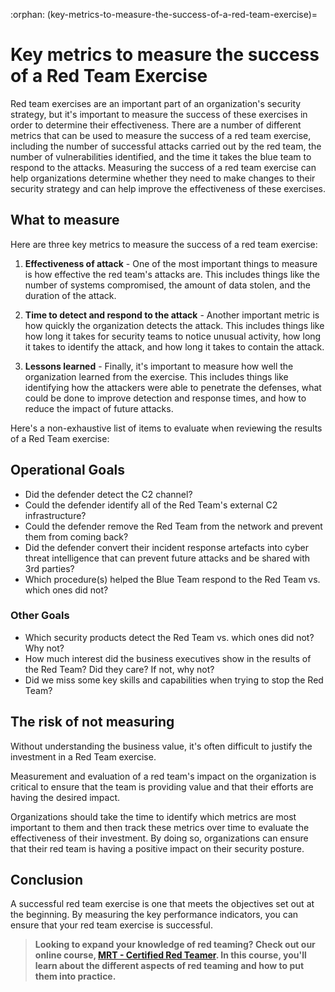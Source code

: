 :orphan:
(key-metrics-to-measure-the-success-of-a-red-team-exercise)=

# Key metrics to measure the success of a Red Team Exercise

Red team exercises are an important part of an organization's security strategy, but it's important to measure the success of these exercises in order to determine their effectiveness. There are a number of different metrics that can be used to measure the success of a red team exercise, including the number of successful attacks carried out by the red team, the number of vulnerabilities identified, and the time it takes the blue team to respond to the attacks. Measuring the success of a red team exercise can help organizations determine whether they need to make changes to their security strategy and can help improve the effectiveness of these exercises.

## What to measure

Here are three key metrics to measure the success of a red team exercise:

1. **Effectiveness of attack** - One of the most important things to measure is how effective the red team's attacks are. This includes things like the number of systems compromised, the amount of data stolen, and the duration of the attack.

2. **Time to detect and respond to the attack** - Another important metric is how quickly the organization detects the attack. This includes things like how long it takes for security teams to notice unusual activity, how long it takes to identify the attack, and how long it takes to contain the attack.

3. **Lessons learned** - Finally, it's important to measure how well the organization learned from the exercise. This includes things like identifying how the attackers were able to penetrate the defenses, what could be done to improve detection and response times, and how to reduce the  impact of future attacks.

Here's a non-exhaustive list of items to evaluate when reviewing the results of a Red Team exercise:

## Operational Goals

- Did the defender detect the C2 channel?
- Could the defender identify all of the Red Team's external C2 infrastructure?
- Could the defender remove the Red Team from the network and prevent them from coming back?
- Did the defender convert their incident response artefacts into cyber threat intelligence that can prevent future attacks and be shared with 3rd parties?
- Which procedure(s) helped the Blue Team respond to the Red Team vs. which ones did not?

### Other Goals

- Which security products detect the Red Team vs. which ones did not? Why not?
- How much interest did the business executives show in the results of the Red Team? Did they care? If not, why not?
- Did we miss some key skills and capabilities when trying to stop the Red Team?

## The risk of not measuring

Without understanding the business value, it's often difficult to justify the investment in a Red Team exercise.

Measurement and evaluation of a red team's impact on the organization is critical to ensure that the team is providing value and that their efforts are having the desired impact.

Organizations should take the time to identify which metrics are most important to them and then track these metrics over time to evaluate the effectiveness of their investment. By doing so, organizations can ensure that their red team is having a positive impact on their security posture. 

## Conclusion

A successful red team exercise is one that meets the objectives set out at the beginning. By measuring the key performance indicators, you can ensure that your red team exercise is successful.

> **Looking to expand your knowledge of red teaming? Check out our online course, [MRT - Certified Red Teamer](https://www.mosse-institute.com/certifications/mrt-certified-red-teamer.html). In this course, you'll learn about the different aspects of red teaming and how to put them into practice.**